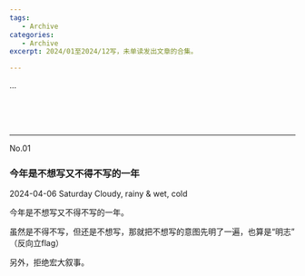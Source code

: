 ```yaml
---
tags:
   - Archive
categories:
   - Archive
excerpt: 2024/01至2024/12写，未单读发出文章的合集。

---
```








...

<br>

<br>

<br>



---

No.01 

### 今年是不想写又不得不写的一年

2024-04-06 Saturday  Cloudy, rainy & wet, cold 



今年是不想写又不得不写的一年。



虽然是不得不写，但还是不想写，那就把不想写的意图先明了一遍，也算是“明志” （反向立flag）



另外，拒绝宏大叙事。
